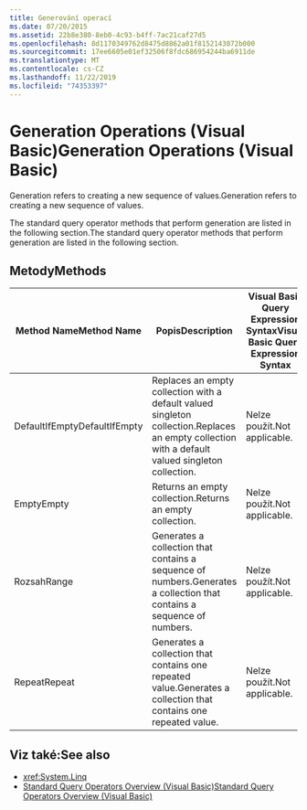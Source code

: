 ```yaml
---
title: Generování operací
ms.date: 07/20/2015
ms.assetid: 22b8e380-8eb0-4c93-b4ff-7ac21caf27d5
ms.openlocfilehash: 8d1170349762d8475d8862a01f8152143072b000
ms.sourcegitcommit: 17ee6605e01ef32506f8fdc686954244ba6911de
ms.translationtype: MT
ms.contentlocale: cs-CZ
ms.lasthandoff: 11/22/2019
ms.locfileid: "74353397"
---
```

# <a name="generation-operations-visual-basic"></a><span data-ttu-id="dc09a-102">Generation Operations (Visual Basic)</span><span class="sxs-lookup"><span data-stu-id="dc09a-102">Generation Operations (Visual Basic)</span></span>
<span data-ttu-id="dc09a-103">Generation refers to creating a new sequence of values.</span><span class="sxs-lookup"><span data-stu-id="dc09a-103">Generation refers to creating a new sequence of values.</span></span>  
  
 <span data-ttu-id="dc09a-104">The standard query operator methods that perform generation are listed in the following section.</span><span class="sxs-lookup"><span data-stu-id="dc09a-104">The standard query operator methods that perform generation are listed in the following section.</span></span>  
  
## <a name="methods"></a><span data-ttu-id="dc09a-105">Metody</span><span class="sxs-lookup"><span data-stu-id="dc09a-105">Methods</span></span>  
  
|<span data-ttu-id="dc09a-106">Method Name</span><span class="sxs-lookup"><span data-stu-id="dc09a-106">Method Name</span></span>|<span data-ttu-id="dc09a-107">Popis</span><span class="sxs-lookup"><span data-stu-id="dc09a-107">Description</span></span>|<span data-ttu-id="dc09a-108">Visual Basic Query Expression Syntax</span><span class="sxs-lookup"><span data-stu-id="dc09a-108">Visual Basic Query Expression Syntax</span></span>|<span data-ttu-id="dc09a-109">Další informace</span><span class="sxs-lookup"><span data-stu-id="dc09a-109">More Information</span></span>|  
|-----------------|-----------------|------------------------------------------|----------------------|  
|<span data-ttu-id="dc09a-110">DefaultIfEmpty</span><span class="sxs-lookup"><span data-stu-id="dc09a-110">DefaultIfEmpty</span></span>|<span data-ttu-id="dc09a-111">Replaces an empty collection with a default valued singleton collection.</span><span class="sxs-lookup"><span data-stu-id="dc09a-111">Replaces an empty collection with a default valued singleton collection.</span></span>|<span data-ttu-id="dc09a-112">Nelze použít.</span><span class="sxs-lookup"><span data-stu-id="dc09a-112">Not applicable.</span></span>|<xref:System.Linq.Enumerable.DefaultIfEmpty%2A?displayProperty=nameWithType><br /><br /> <xref:System.Linq.Queryable.DefaultIfEmpty%2A?displayProperty=nameWithType>|  
|<span data-ttu-id="dc09a-113">Empty</span><span class="sxs-lookup"><span data-stu-id="dc09a-113">Empty</span></span>|<span data-ttu-id="dc09a-114">Returns an empty collection.</span><span class="sxs-lookup"><span data-stu-id="dc09a-114">Returns an empty collection.</span></span>|<span data-ttu-id="dc09a-115">Nelze použít.</span><span class="sxs-lookup"><span data-stu-id="dc09a-115">Not applicable.</span></span>|<xref:System.Linq.Enumerable.Empty%2A?displayProperty=nameWithType>|  
|<span data-ttu-id="dc09a-116">Rozsah</span><span class="sxs-lookup"><span data-stu-id="dc09a-116">Range</span></span>|<span data-ttu-id="dc09a-117">Generates a collection that contains a sequence of numbers.</span><span class="sxs-lookup"><span data-stu-id="dc09a-117">Generates a collection that contains a sequence of numbers.</span></span>|<span data-ttu-id="dc09a-118">Nelze použít.</span><span class="sxs-lookup"><span data-stu-id="dc09a-118">Not applicable.</span></span>|<xref:System.Linq.Enumerable.Range%2A?displayProperty=nameWithType>|  
|<span data-ttu-id="dc09a-119">Repeat</span><span class="sxs-lookup"><span data-stu-id="dc09a-119">Repeat</span></span>|<span data-ttu-id="dc09a-120">Generates a collection that contains one repeated value.</span><span class="sxs-lookup"><span data-stu-id="dc09a-120">Generates a collection that contains one repeated value.</span></span>|<span data-ttu-id="dc09a-121">Nelze použít.</span><span class="sxs-lookup"><span data-stu-id="dc09a-121">Not applicable.</span></span>|<xref:System.Linq.Enumerable.Repeat%2A?displayProperty=nameWithType>|  
  
## <a name="see-also"></a><span data-ttu-id="dc09a-122">Viz také:</span><span class="sxs-lookup"><span data-stu-id="dc09a-122">See also</span></span>

- <xref:System.Linq>
- [<span data-ttu-id="dc09a-123">Standard Query Operators Overview (Visual Basic)</span><span class="sxs-lookup"><span data-stu-id="dc09a-123">Standard Query Operators Overview (Visual Basic)</span></span>](../../../../visual-basic/programming-guide/concepts/linq/standard-query-operators-overview.md)
